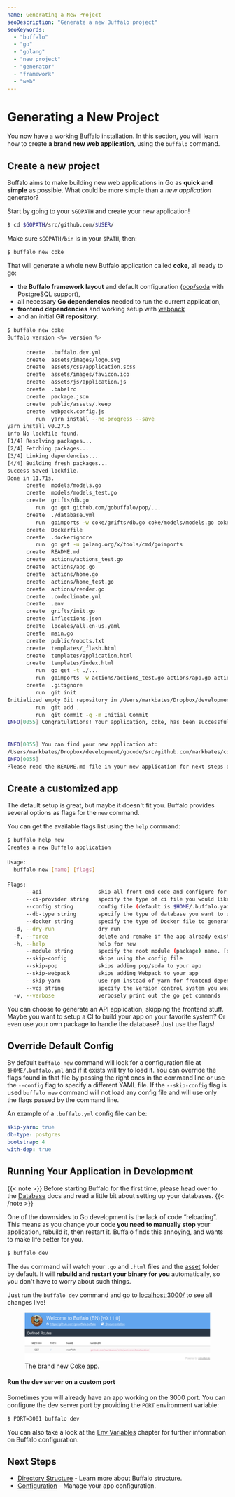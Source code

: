 ```yaml
---
name: Generating a New Project
seoDescription: "Generate a new Buffalo project"
seoKeywords: 
  - "buffalo"
  - "go"
  - "golang"
  - "new project"
  - "generator"
  - "framework"
  - "web"
---
```


# Generating a New Project

You now have a working Buffalo installation. In this section, you will learn how to create **a brand new web application**, using the `buffalo` command. 

## Create a new project

Buffalo aims to make building new web applications in Go as **quick and simple** as possible. What could be more simple than a *new application* generator?

Start by going to your `$GOPATH` and create your new application!

```bash
$ cd $GOPATH/src/github.com/$USER/
```

Make sure `$GOPATH/bin` is in your `$PATH`, then:

```bash
$ buffalo new coke
```

That will generate a whole new Buffalo application called **coke**, all ready to go:
* the **Buffalo framework layout** and default configuration ([pop/soda](https://github.com/gobuffalo/pop) with PostgreSQL support),
* all necessary **Go dependencies** needed to run the current application,
* **frontend dependencies** and working setup with [webpack](https://webpack.js.org/)
* and an initial **Git repository**.

```bash
$ buffalo new coke
Buffalo version <%= version %>

      create  .buffalo.dev.yml
      create  assets/images/logo.svg
      create  assets/css/application.scss
      create  assets/images/favicon.ico
      create  assets/js/application.js
      create  .babelrc
      create  package.json
      create  public/assets/.keep
      create  webpack.config.js
         run  yarn install --no-progress --save
yarn install v0.27.5
info No lockfile found.
[1/4] Resolving packages...
[2/4] Fetching packages...
[3/4] Linking dependencies...
[4/4] Building fresh packages...
success Saved lockfile.
Done in 11.71s.
      create  models/models.go
      create  models/models_test.go
      create  grifts/db.go
         run  go get github.com/gobuffalo/pop/...
      create  ./database.yml
         run  goimports -w coke/grifts/db.go coke/models/models.go coke/models/models_test.go
      create  Dockerfile
      create  .dockerignore
         run  go get -u golang.org/x/tools/cmd/goimports
      create  README.md
      create  actions/actions_test.go
      create  actions/app.go
      create  actions/home.go
      create  actions/home_test.go
      create  actions/render.go
      create  .codeclimate.yml
      create  .env
      create  grifts/init.go
      create  inflections.json
      create  locales/all.en-us.yaml
      create  main.go
      create  public/robots.txt
      create  templates/_flash.html
      create  templates/application.html
      create  templates/index.html
         run  go get -t ./...
         run  goimports -w actions/actions_test.go actions/app.go actions/home.go actions/home_test.go actions/render.go grifts/db.go grifts/init.go main.go models/models.go models/models_test.go
      create  .gitignore
         run  git init
Initialized empty Git repository in /Users/markbates/Dropbox/development/gocode/src/github.com/markbates/coke/.git/
         run  git add .
         run  git commit -q -m Initial Commit
INFO[0055] Congratulations! Your application, coke, has been successfully built!

 
INFO[0055] You can find your new application at:
/Users/markbates/Dropbox/development/gocode/src/github.com/markbates/coke 
INFO[0055] 
Please read the README.md file in your new application for next steps on running your application.
```


## Create a customized app

The default setup is great, but maybe it doesn't fit you. Buffalo provides several options as flags for the `new` command.

You can get the available flags list using the `help` command: 

```bash
$ buffalo help new
Creates a new Buffalo application

Usage:
  buffalo new [name] [flags]

Flags:
      --api                  skip all front-end code and configure for an API server
      --ci-provider string   specify the type of ci file you would like buffalo to generate [none, travis, gitlab-ci, circleci] (default "none")
      --config string        config file (default is $HOME/.buffalo.yaml)
      --db-type string       specify the type of database you want to use [cockroach, mariadb, mysql, postgres] (default "postgres")
      --docker string        specify the type of Docker file to generate [none, multi, standard] (default "multi")
  -d, --dry-run              dry run
  -f, --force                delete and remake if the app already exists
  -h, --help                 help for new
      --module string        specify the root module (package) name. [defaults to 'automatic']
      --skip-config          skips using the config file
      --skip-pop             skips adding pop/soda to your app
      --skip-webpack         skips adding Webpack to your app
      --skip-yarn            use npm instead of yarn for frontend dependencies management
      --vcs string           specify the Version control system you would like to use [none, git, bzr] (default "git")
  -v, --verbose              verbosely print out the go get commands
```


You can choose to generate an API application, skipping the frontend stuff. Maybe you want to setup a CI to build your app on your favorite system? Or even use your own package to handle the database? Just use the flags!

## Override Default Config

By default `buffalo new` command will look for a configuration file at `$HOME/.buffalo.yml` and if it exists will try to load it. You can override the flags found in that file by passing the right ones in the command line or use the `--config` flag to specify a different YAML file. If the `--skip-config` flag is used `buffalo new` command will not load any config file and will use only the flags passed by the command line.

An example of a `.buffalo.yml` config file can be:

```yaml
skip-yarn: true
db-type: postgres
bootstrap: 4
with-dep: true
```

## Running Your Application in Development

{{< note >}}
Before starting Buffalo for the first time, please head over to the [Database](/en/docs/db) docs and read a little bit about setting up your databases.
{{< /note >}}

One of the downsides to Go development is the lack of code “reloading”. This means as you change your code **you need to manually stop** your application, rebuild it, then restart it. Buffalo finds this annoying, and wants to make life better for you.

```bash
$ buffalo dev
```

The `dev` command will watch your `.go` and `.html` files and the [asset](/en/docs/assets) folder by default. It will **rebuild and restart your binary for you** automatically, so you don't have to worry about such things.

Just run the `buffalo dev` command and go to [localhost:3000/](http://localhost:3000/) to see all changes live!

<figure>
  <img src="/assets/images/new-coke.png" title="screenshot">
  <figcaption>The brand new Coke app.</figcaption>
</figure>

#### Run the dev server on a custom port

Sometimes you will already have an app working on the 3000 port. You can configure the dev server port by providing the `PORT` environment variable:

```bash
$ PORT=3001 buffalo dev
```

You can also take a look at the [Env Variables](/en/docs/getting-started/config-vars) chapter for further information on Buffalo configuration.

## Next Steps

* [Directory Structure](/en/docs/getting-started/directory-structure) - Learn more about Buffalo structure.
* [Configuration](/en/docs/getting-started/config-vars) - Manage your app configuration.

